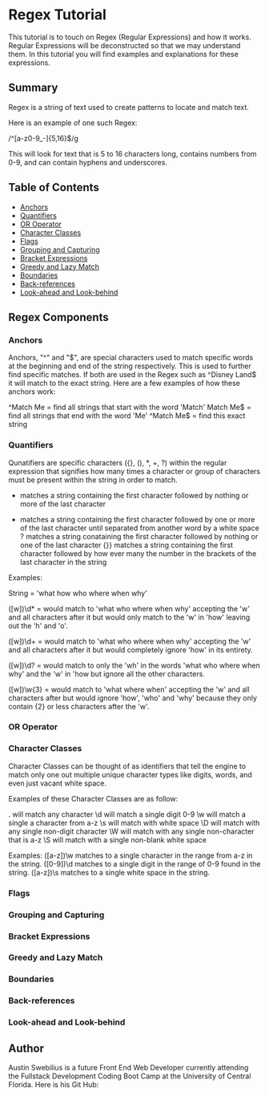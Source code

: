 # Regex Tutorial

This tutorial is to touch on Regex (Regular Expressions) and how it works. Regular Expressions will be deconstructed so that we may understand them. In this tutorial you will find examples and explanations for these expressions.

## Summary

Regex is a string of text used to create patterns to locate and match text.

Here is an example of one such Regex: 

/^[a-z0-9_-]{5,16}$/g

This will look for text that is 5 to 16 characters long, contains numbers from 0-9, and can contain hyphens and underscores.

## Table of Contents

- [Anchors](#anchors)
- [Quantifiers](#quantifiers)
- [OR Operator](#or-operator)
- [Character Classes](#character-classes)
- [Flags](#flags)
- [Grouping and Capturing](#grouping-and-capturing)
- [Bracket Expressions](#bracket-expressions)
- [Greedy and Lazy Match](#greedy-and-lazy-match)
- [Boundaries](#boundaries)
- [Back-references](#back-references)
- [Look-ahead and Look-behind](#look-ahead-and-look-behind)

## Regex Components

### Anchors

Anchors, "^" and "$", are special characters used to match specific words at the beginning and end of the string respectively. This is used to further find specific matches. If both are used in the Regex such as ^Disney Land$ it will match to the exact string. Here are a few examples of how these anchors work: 

^Match Me = find all strings that start with the word 'Match'
Match Me$ = find all strings that end with the word 'Me'
^Match Me$ = find this exact string

### Quantifiers

Qunatifiers are specific characters ({}, (), *, +, ?) within the regular expression that signifies how many times a character or group of characters must be present within the string in order to match.

*    matches a string containing the first character followed by nothing or more of the last character
+    matches a string containing the first character followed by one or more of the last character until separated from another word by a white space
?     matches a string conataining the first character followed by nothing or one of the last character
{}} matches a string containing the first character followed by how ever many the number in the brackets of the last character in the string


Examples:

String = 'what how who where when why'

([w])\d* = would match to 'what who where when why' accepting the 'w' and all characters after it but would only match to the 'w' in 'how' leaving out the 'h' and 'o'.

([w])\d+ = would match to 'what who where when why' accepting the 'w' and all characters after it but would completely ignore 'how' in its entirety.

([w])\d? = would match to only the 'wh' in the words 'what who where when why' and the 'w' in 'how but ignore all the other characters.

([w])\w{3} = would match to 'what where when' accepting the 'w' and all characters after but would ignore 'how', 'who' and 'why' because they only contain {2} or less characters after the 'w'.

### OR Operator



### Character Classes

Character Classes can be thought of as identifiers that tell the engine to match only one out multiple unique character types like digits, words, and even just vacant white space.

Examples of these Character Classes are as follow:

.       will match any character
\d     will match a single digit 0-9
\w    will match a single a character from a-z
\s     will match with white space
\D    will match with any single non-digit character
\W   will match with any single non-character that is a-z
\S    will match with a single non-blank white space

Examples:
([a-z])\w matches to a single character in the range from a-z in the string.
([0-9])\d matches to a single digit in the range of 0-9 found in the string.
([a-z])\s matches to a single white space in the string.

### Flags

### Grouping and Capturing

### Bracket Expressions

### Greedy and Lazy Match

### Boundaries

### Back-references

### Look-ahead and Look-behind

## Author

Austin Swebilius is a future Front End Web Developer currently attending the Fullstack Development Coding Boot Camp at the University of Central Florida. Here is his Git Hub: 
